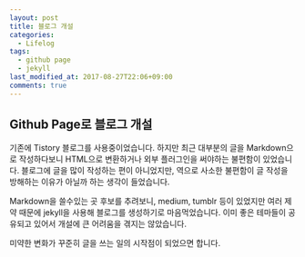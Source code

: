 ```yaml
---
layout: post
title: 블로그 개설
categories:
  - Lifelog
tags:
  - github page
  - jekyll
last_modified_at: 2017-08-27T22:06+09:00
comments: true
---
```


## Github Page로 블로그 개설

 기존에 Tistory 블로그를 사용중이었습니다.
하지만 최근 대부분의 글을 Markdown으로 작성하다보니 HTML으로 변환하거나 외부 플러그인을 써야하는 불편함이 있었습니다.
블로그에 글을 많이 작성하는 편이 아니었지만, 역으로 사소한 불편함이 글 작성을 방해하는 이유가 아닐까 하는 생각이 들었습니다.

 Markdown을 쓸수있는 곳 후보를 추려보니, medium, tumblr 등이 있었지만 여러 제약 때문에 jekyll을 사용해 블로그를 생성하기로 마음먹었습니다.
이미 좋은 테마들이 공유되고 있어서 개설에 큰 어려움을 겪지는 않았습니다.

 미약한 변화가 꾸준히 글을 쓰는 일의 시작점이 되었으면 합니다.